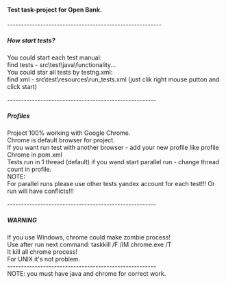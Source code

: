 #### Test task-project for Open Bank.
--------------------------------------------------------<br/>
##### How start tests?
You could start each test manual:<br/>
find tests - src\test\java\functionality\... <br/>
You could star all tests by testng.xml:<br/>
find xml - src\test\resources\run_tests.xml (just clik right mouse putton and click start)

------------------------------------------------------<br/>
##### Profiles
Project 100% working with Google Chrome. <br/>
Chrome is default browser for project.<br/>
If you want run test with another browser - add your new profile like profile Chrome in pom.xml<br/>
Tests run in 1 thread (default) if you wand start parallel run - change thread count in profile.<br/>
NOTE: <br/>
For parallel runs please use other tests yandex account for each test!!! Or run will have conflicts!!!<br/>

------------------------------------------------------<br/>
##### WARNING
If you use Windows, chrome could make zombie process!<br/>
Use after run next command: taskkill /F /IM chrome.exe /T  <br/>
It kill all chrome process!<br/>
For UNIX it's not problem.<br/>
------------------------------------------------------<br/>
NOTE: you must have java and chrome for correct work.
